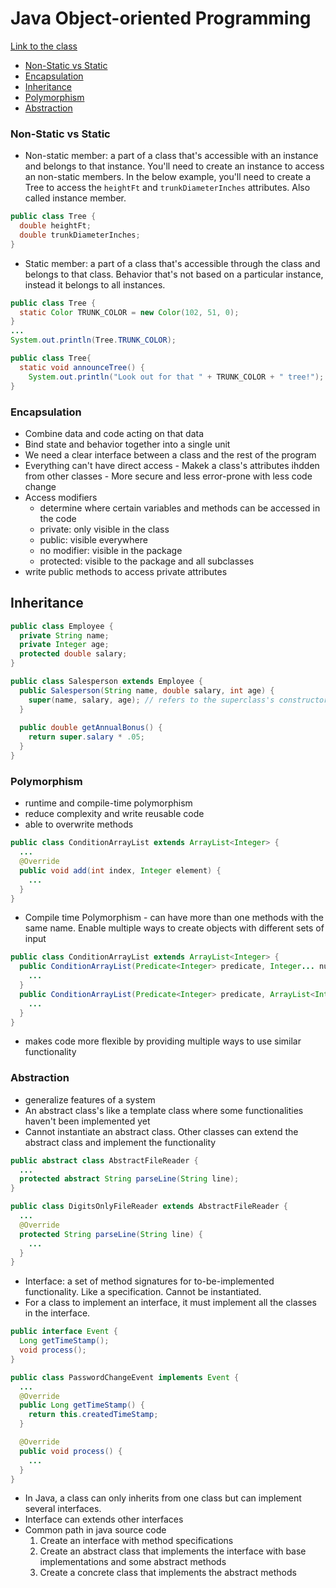 # Java Object-oriented Programming
[Link to the class](#https://www.linkedin.com/learning/java-object-oriented-programming-2/")

- [Non-Static vs Static](#non-static-vs-static)
- [Encapsulation](#encapsulation)
- [Inheritance](#inheritance)
- [Polymorphism](#polymorphism)
- [Abstraction](#abstraction)

### Non-Static vs Static
- Non-static member: a part of a class that's accessible with an instance and belongs to that instance. You'll need to create an instance to access an non-static members. In the below example, you'll need to create a Tree to access the `heightFt` and `trunkDiameterInches` attributes. Also called instance member.
```java
public class Tree {
  double heightFt;
  double trunkDiameterInches;
}
```
- Static member: a part of a class that's accessible through the class and belongs to that class. Behavior that's not based on a particular instance, instead it belongs to all instances.
```java
public class Tree {
  static Color TRUNK_COLOR = new Color(102, 51, 0);
}
...
System.out.println(Tree.TRUNK_COLOR);
```
```java
public class Tree{
  static void announceTree() {
    System.out.println("Look out for that " + TRUNK_COLOR + " tree!");
}
```

### Encapsulation
- Combine data and code acting on that data
- Bind state and behavior together into a single unit
- We need a clear interface between a class and the rest of the program
- Everything can't have direct access - Makek a class's attributes ihdden from other classes - More secure and less error-prone with less code change
- Access modifiers
  - determine where certain variables and methods can be accessed in the code
  - private: only visible in the class
  - public: visible everywhere
  - no modifier: visible in the package
  - protected: visible to the package and all subclasses
- write public methods to access private attributes

## Inheritance
```java
public class Employee {
  private String name;
  private Integer age;
  protected double salary;
}

public class Salesperson extends Employee {
  public Salesperson(String name, double salary, int age) {
    super(name, salary, age); // refers to the superclass's constructor
  }
  
  public double getAnnualBonus() {
    return super.salary * .05;
  }
}
```

### Polymorphism
- runtime and compile-time polymorphism
- reduce complexity and write reusable code
- able to overwrite methods
```java
public class ConditionArrayList extends ArrayList<Integer> {
  ...
  @Override
  public void add(int index, Integer element) {
    ...
  }
}
```
- Compile time Polymorphism - can have more than one methods with the same name. Enable multiple ways to create objects with different sets of input
```java
public class ConditionArrayList extends ArrayList<Integer> {
  public ConditionArrayList(Predicate<Integer> predicate, Integer... nums) {
    ...
  }
  public ConditionArrayList(Predicate<Integer> predicate, ArrayList<Integer> arrayList) {
    ...
  }
}
```
- makes code more flexible by providing multiple ways to use similar functionality

### Abstraction
- generalize features of a system
- An abstract class's like a template class where some functionalities haven't been implemented yet
- Cannot instantiate an abstract class. Other classes can extend the abstract class and implement the functionality
```java
public abstract class AbstractFileReader {
  ...
  protected abstract String parseLine(String line);
}

public class DigitsOnlyFileReader extends AbstractFileReader {
  ...
  @Override
  protected String parseLine(String line) {
    ...
  }
}
```
- Interface: a set of method signatures for to-be-implemented functionality. Like a specification. Cannot be instantiated.
- For a class to implement an interface, it must implement all the classes in the interface.
```java
public interface Event {
  Long getTimeStamp();
  void process();
}

public class PasswordChangeEvent implements Event {
  ...
  @Override
  public Long getTimeStamp() {
    return this.createdTimeStamp;
  }

  @Override
  public void process() {
    ...
  }
}
```
- In Java, a class can only inherits from one class but can implement several interfaces.
- Interface can extends other interfaces
- Common path in java source code
  1. Create an interface with method specifications
  2. Create an abstract class that implements the interface with base implementations and some abstract methods
  3. Create a concrete class that implements the abstract methods

